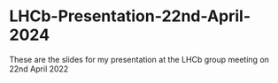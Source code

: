 # LHCb-Presentation-22nd-April-2024
These are the slides for my presentation at the LHCb group meeting on 22nd April 2022
